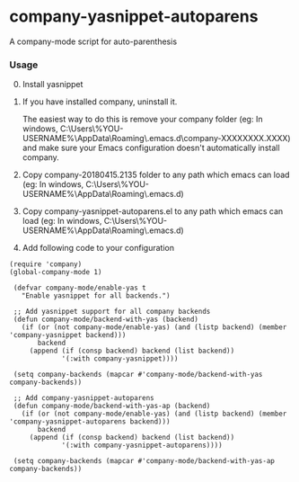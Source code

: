 # company-yasnippet-autoparens
A company-mode script for auto-parenthesis

### Usage

0. Install yasnippet

1. If you have installed company, uninstall it.

   The easiest way to do this is remove your company folder (eg: In windows, C:\Users\\%YOU-USERNAME%\AppData\Roaming\\.emacs.d\company-XXXXXXXX.XXXX) and make sure your Emacs configuration doesn't automatically install company.

2. Copy company-20180415.2135 folder to any path which emacs can load (eg: In windows, C:\Users\\%YOU-USERNAME%\AppData\Roaming\\.emacs.d\)

3. Copy company-yasnippet-autoparens.el to any path which emacs can load (eg: In windows, C:\Users\\%YOU-USERNAME%\AppData\Roaming\\.emacs.d\)

4. Add following code to your configuration
```
(require 'company)
(global-company-mode 1)

 (defvar company-mode/enable-yas t
   "Enable yasnippet for all backends.")

 ;; Add yasnippet support for all company backends
 (defun company-mode/backend-with-yas (backend)
   (if (or (not company-mode/enable-yas) (and (listp backend) (member 'company-yasnippet backend)))
       backend
     (append (if (consp backend) backend (list backend))
             '(:with company-yasnippet))))

 (setq company-backends (mapcar #'company-mode/backend-with-yas company-backends))

 ;; Add company-yasnippet-autoparens
 (defun company-mode/backend-with-yas-ap (backend)
   (if (or (not company-mode/enable-yas) (and (listp backend) (member 'company-yasnippet-autoparens backend)))
       backend
     (append (if (consp backend) backend (list backend))
             '(:with company-yasnippet-autoparens))))

 (setq company-backends (mapcar #'company-mode/backend-with-yas-ap company-backends))
```
